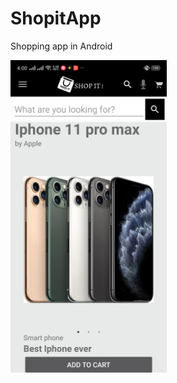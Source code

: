 # ShopitApp
Shopping app in Android

<img src="https://github.com/MohitSinghvi/ShopitApp/blob/master/Screenshots/product_display.png?raw=true" height="500" width="250">
